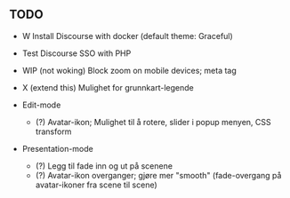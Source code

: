 ## TODO


- W Install Discourse with docker (default theme: Graceful)
- Test Discourse SSO with PHP











- WIP (not woking) Block zoom on mobile devices; meta tag
- X (extend this) Mulighet for grunnkart-legende

- Edit-mode
	- (?) Avatar-ikon; Mulighet til å rotere, slider i popup menyen, CSS transform

- Presentation-mode
	- (?) Legg til fade inn og ut på scenene
	- (?) Avatar-ikon overganger; gjøre mer "smooth" (fade-overgang på avatar-ikoner fra scene til scene)

